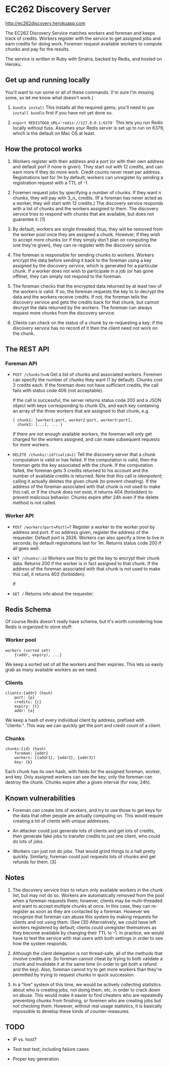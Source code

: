 EC262 Discovery Server
======================

http://ec262discovery.herokuapp.com

The EC262 Discovery Service matches workers and foreman and keeps track of
credits. Workers register with the service to get assigned jobs and earn
credits for doing work. Foremen request available workers to compute chunks
and pay for the results.

The service is written in Ruby with Sinatra, backed by Redis, and hosted on
Heroku.


Get up and running locally
--------------------------

You'll want to run some or all of these commands. (I'm sure I'm missing some, so
let me know what doesn't work.)

1.  `bundle install`
    This installs all the required gems; you'll need to `gem install bundle`
    first if you have not yet done so.

2.  `export REDISTOGO_URL='redis://127.0.0.1:6379'`
    This lets you run Redis locally without fuss. Assumes your Redis server is
    set up to run on 6379, which is the default on Mac OS at least.


How the protocol works
----------------------

1.  Workers register with their address and a port (or with their own address
    and default port if none is given). They start out with 12 credits, and can
    earn more if they do more work. Credit counts never reset per address. 
    Registrations last for 1m by default; workers can unregister by sending a
    registration request with a TTL of -1.
    
2.  Foremen request jobs by specifying a number of chunks. If they want _n_
    chunks, they will pay with 3_n_ credits. (If a foreman has never acted as
    a worker, they will start with 12 credits.) The discovery service responds
    with a list of chunks and the workers assigned to them. The discovery
    service tries to respond with chunks that are available, but does not
    guarantee it. [1]

3.  By default, workers are single threaded; thus, they will be removed from
    the worker pool once they are assigned a chunk. However, if they wish to
    accept more chunks (or if they simply don't plan on computing the one
    they're given), they can re-register with the discovery service.

4.  The foreman is responsible for sending chunks to workers. Workers encrypt
    the data before sending it back to the foreman using a key assigned by the
    discovery service, which is generated for a particular chunk. If a worker
    does not wish to participate in a job (or has gone offline), they can
    simply not respond to the foreman.
    
5.  The foreman checks that the encrypted data returned by at least two of the
    workers is valid. If so, the foreman requests the key to to decrypt the
    data and the workers receive credits. If not, the foreman tells the
    discovery service and gets the credits back for that chunk, but cannot
    decrypt the data returned by the workers. The foreman can always request
    more chunks from the discovery service.
    
6.  Clients can check on the status of a chunk by re-requesting a key; if the
    discovery service has no record of it then the client need not work on
    the chunk.


The REST API
------------

### Foreman API

  - `POST /chunks?n=N`
    Get a list of chunks and associated workers. Foremen can specify the number
    of chunks they want (1 by default). Chunks cost 3 credits each. If the
    foreman does not have sufficient credits, the call fails with status code
    406 (not acceptable).
    
    If the call is successful, the server returns status code 200 and a JSON
    object with keys corresponding to chunk IDs, and each key containing an
    array of the three workers that are assigned to that chunk, e.g.

        { chunk1: [worker1:port, worker2:port, worker3:port],
          chunk2: [...], ... }
          
    If there are not enough available workers, the foreman will only get
    charged for the workers assigned, and can make subsequent requests for
    more workers.
    
          
  - `DELETE /chunks/:id?(valid=1)`
    Tell the discovery server that a chunk computation is valid or has failed.
    If the computation is valid, then the foreman gets the key associated with
    the chunk. If the computation failed, the foreman gets 3 credits returned
    to his account and the number of available credits is returned. Note that
    this call is _idempotent_; calling it actually deletes the given chunk (to
    prevent cheating). If the address of the foreman associated with that chunk
    is not used to make this call, or if the chunk does not exist, it returns
    404 (forbidden) to prevent malicious behavior. Chunks expire after 24h even
    if the delete method is not called.
          
### Worker API

  - `POST /workers?port=P&ttl=T`
    Register a worker to the worker pool by address and port. If no address
    given, register the address of the requester. Default port is 2626. Workers
    can also specify a time to live in seconds; by default registrations last
    for 1m. Returns status code 200 if all goes well.
    
  - `GET /chunks/:id`
    Workers use this to get the key to encrypt their chunk data. Returns 200 if
    the worker is in fact assigned to that chunk. If the address of the
    foreman associated with that chunk is not used to make this call, it
    returns 403 (forbidden). 
    
    If

  - `GET /`
    Returns info about the requester.


Redis Schema
------------

Of course Redis doesn't really have schema, but it's worth considering how
Redis is organized to store stuff:

### Worker pool

    workers (sorted set)
        {(addr, expiry), ...}
 
We keep a sorted set of all the workers and their expiries. This lets us easily
grab as many available workers as we need.
       
### Clients

    clients:{addr} (hash)
        port: {p}
        credits: {c}
        expiry: {t}
        addr: {a}
        
We keep a hash of every individual client by address, prefixed with "clients:".
This way we can quickly get the port and credit count of a client.

### Chunks

    chunks:{id} (hash)
        foreman: {addr}
        workers: [{addr1}, {addr2}, {addr3}]
        key: {k}

Each chunk has its own hash, with fields for the assigned foreman, worker, and
key. Only assigned workers can see the key; only the foreman can destroy the
chunk. Chunks expire after a given interval (for now, 24h).

    
Known vulnerabilities
---------------------

  - Foreman can create lots of workers, and try to use those to get keys for
    the data that other people are actually computing on. This would require
    creating a lot of clients with unique addresses.
    
    
  - An attacker could just generate lots of clients and get lots of credits,
    then generate fake jobs to transfer credits to just one client, who could
    do lots of jobs.
    
  - Workers can just not do jobs. That would grind things to a halt pretty
    quickly. Similarly, foreman could just requests lots of chunks and get
    refunds for them. [3]
 
  
  
Notes
-----

1.  The discovery service _tries_ to return only available workers in the chunk
    list, but may not do so. Workers are automatically removed from the pool
    when a foreman requests them; however, clients may be multi-threaded and
    want to accept multiple chunks at once. In this case, they can re-register
    as soon as they are contacted by a foreman. However we recognize that
    foreman can abuse this system by making requests for clients and not using
    them. (See [3]) Alternatively, we could have left workers registered by
    default; clients could unregister themselves as they become available by
    changing their TTL to -1. In practice, we would have to test the service
    with real users with both settings in order to see how the system responds.
    
2.  Although the client delegation is not thread-safe, all of the methods that
    involve credits are. So foreman cannot cheat by trying to both validate a
    chunk and invalidate it at the same time (in order to get both a refund and
    the key). Also, foreman cannot try to get more workers than they're
    permitted by trying to request chunks in quick succession.
    
3.  In a "live" system of this time, we would be actively collecting statistics
    about who is creating jobs, not doing them, etc. in order to crack down on
    abuse. This would make it easier to find cheaters who are repeatedly
    preventing chunks from finishing, or foremen who are creating jobs but not
    checking them. However, without real usage statistics, it is basically
    impossible to develop these kinds of counter-measures.


TODO
----
  
  - IP vs. host? 
    
  - Test test test, including failure cases
  
  - Proper key generation
  
  